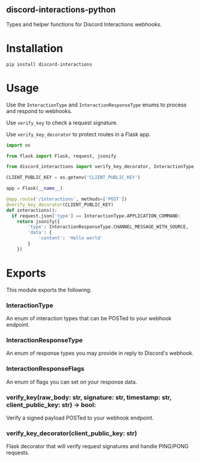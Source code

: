 discord-interactions-python
---

Types and helper functions for Discord Interactions webhooks.

# Installation

```
pip install discord-interactions
```

# Usage

Use the `InteractionType` and `InteractionResponseType` enums to process and respond to webhooks.

Use `verify_key` to check a request signature.

Use `verify_key_decorator` to protect routes in a Flask app.

```py
import os

from flask import Flask, request, jsonify

from discord_interactions import verify_key_decorator, InteractionType

CLIENT_PUBLIC_KEY = os.getenv('CLIENT_PUBLIC_KEY')

app = Flask(__name__)

@app.route('/interactions', methods=['POST'])
@verify_key_decorator(CLIENT_PUBLIC_KEY)
def interactions():
  if request.json['type'] == InteractionType.APPLICATION_COMMAND:
    return jsonify({
        'type': InteractionResponseType.CHANNEL_MESSAGE_WITH_SOURCE,
        'data': {
            'content': 'Hello world'
        }
    })
```

# Exports

This module exports the following:

### InteractionType

An enum of interaction types that can be POSTed to your webhook endpoint.

### InteractionResponseType

An enum of response types you may provide in reply to Discord's webhook.

### InteractionResponseFlags

An enum of flags you can set on your response data.

### verify_key(raw_body: str, signature: str, timestamp: str, client_public_key: str) -> bool:

Verify a signed payload POSTed to your webhook endpoint.

### verify_key_decorator(client_public_key: str)

Flask decorator that will verify request signatures and handle PING/PONG requests.
